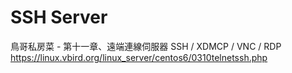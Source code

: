 # SSH Server
鳥哥私房菜 - 第十一章、遠端連線伺服器 SSH / XDMCP / VNC / RDP  
https://linux.vbird.org/linux_server/centos6/0310telnetssh.php  